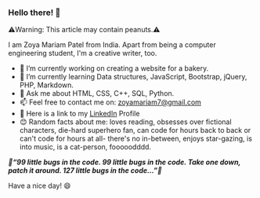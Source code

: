 ### Hello there! 👋

⚠️Warning: This article may contain peanuts.⚠️

I am Zoya Mariam Patel from India. Apart from being a computer engineering student, I'm a creative writer, too.

- 🔨 I’m currently working on creating a website for a bakery.
- 📖 I’m currently learning Data structures, JavaScript, Bootstrap, jQuery, PHP, Markdown.
- 💬 Ask me about HTML, CSS, C++, SQL, Python.
- 📫 Feel free to contact me on: zoyamariam7@gmail.com
- 🔗 Here is a link to my [LinkedIn](https://linkedin.com/in/zoya-patel-570626213/) Profile
- 😊 Random facts about me: loves reading, obsesses over fictional characters, die-hard superhero fan, can code for hours back to back or can't code for hours at all- there's no in-between, enjoys star-gazing, is into music, is a cat-person, fooooodddd.

***📜“99 little bugs in the code. 99 little bugs in the code. Take one down, patch it around. 127 little bugs in the code…”📜***



Have a nice day! 😄

